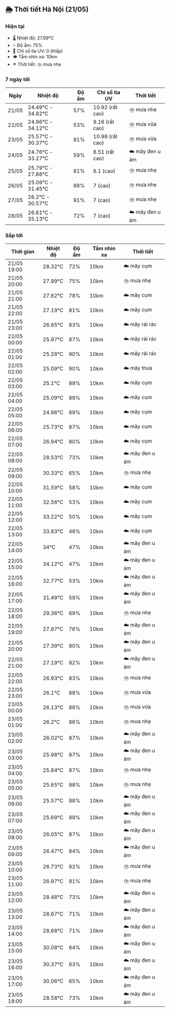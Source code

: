 ## 🌦️ Thời tiết Hà Nội (21/05)

### Hiện tại

- 🌡️ Nhiệt độ: 27.99℃
- 💦 Độ ẩm: 75%
- 🌟 Chỉ số tia UV: 0 (thấp)
- 👁️ Tầm nhìn xa: 10km
- ☂️ Thời tiết: ⛈️ mưa nhẹ

### 7 ngày tới

| Ngày | Nhiệt độ | Độ ẩm | Chỉ số tia UV | Thời tiết |
| --- | --- | --- | --- | --- |
| 21/05 | 24.49℃ - 34.82℃ | 57% | 10.92 (rất cao) | ⛈️ mưa nhẹ |
| 22/05 | 24.96℃ - 34.12℃ | 53% | 9.16 (rất cao) | ⛈️ mưa vừa |
| 23/05 | 25.57℃ - 30.37℃ | 81% | 10.98 (rất cao) | ⛈️ mưa vừa |
| 24/05 | 24.76℃ - 33.27℃ | 59% | 8.51 (rất cao) | ☁️ mây đen u ám |
| 25/05 | 25.79℃ - 27.88℃ | 81% | 6.1 (cao) | ⛈️ mưa nhẹ |
| 26/05 | 25.09℃ - 31.45℃ | 88% | 7 (cao) | ⛈️ mưa nhẹ |
| 27/05 | 26.2℃ - 30.57℃ | 91% | 7 (cao) | ⛈️ mưa nhẹ |
| 28/05 | 26.61℃ - 35.13℃ | 72% | 7 (cao) | ☁️ mây đen u ám |

### Sắp tới

| Thời gian | Nhiệt độ | Độ ẩm | Tầm nhìn xa | Thời tiết |
| --- | --- | --- | --- | --- |
| 21/05 19:00 | 28.32℃ | 72% | 10km | ☁️ mây cụm |
| 21/05 20:00 | 27.99℃ | 75% | 10km | ⛈️ mưa nhẹ |
| 21/05 21:00 | 27.62℃ | 78% | 10km | ☁️ mây cụm |
| 21/05 22:00 | 27.19℃ | 81% | 10km | ☁️ mây cụm |
| 21/05 23:00 | 26.65℃ | 83% | 10km | ☁️ mây rải rác |
| 22/05 00:00 | 25.97℃ | 87% | 10km | ☁️ mây rải rác |
| 22/05 01:00 | 25.28℃ | 90% | 10km | ☁️ mây rải rác |
| 22/05 02:00 | 25.09℃ | 90% | 10km | ☁️ mây thưa |
| 22/05 03:00 | 25.1℃ | 89% | 10km | ☁️ mây cụm |
| 22/05 04:00 | 25.09℃ | 89% | 10km | ☁️ mây cụm |
| 22/05 05:00 | 24.96℃ | 89% | 10km | ☁️ mây cụm |
| 22/05 06:00 | 25.73℃ | 87% | 10km | ☁️ mây cụm |
| 22/05 07:00 | 26.94℃ | 80% | 10km | ☁️ mây cụm |
| 22/05 08:00 | 28.53℃ | 73% | 10km | ☁️ mây đen u ám |
| 22/05 09:00 | 30.33℃ | 65% | 10km | ⛈️ mưa nhẹ |
| 22/05 10:00 | 31.59℃ | 58% | 10km | ☁️ mây cụm |
| 22/05 11:00 | 32.56℃ | 53% | 10km | ☁️ mây cụm |
| 22/05 12:00 | 33.22℃ | 50% | 10km | ☁️ mây cụm |
| 22/05 13:00 | 33.83℃ | 48% | 10km | ☁️ mây cụm |
| 22/05 14:00 | 34℃ | 47% | 10km | ☁️ mây đen u ám |
| 22/05 15:00 | 34.12℃ | 47% | 10km | ☁️ mây đen u ám |
| 22/05 16:00 | 32.77℃ | 53% | 10km | ☁️ mây đen u ám |
| 22/05 17:00 | 31.49℃ | 59% | 10km | ☁️ mây đen u ám |
| 22/05 18:00 | 29.36℃ | 69% | 10km | ⛈️ mưa nhẹ |
| 22/05 19:00 | 27.97℃ | 76% | 10km | ☁️ mây đen u ám |
| 22/05 20:00 | 27.39℃ | 80% | 10km | ☁️ mây đen u ám |
| 22/05 21:00 | 27.19℃ | 82% | 10km | ☁️ mây đen u ám |
| 22/05 22:00 | 26.93℃ | 83% | 10km | ⛈️ mưa nhẹ |
| 22/05 23:00 | 26.1℃ | 88% | 10km | ⛈️ mưa vừa |
| 23/05 00:00 | 26.13℃ | 88% | 10km | ⛈️ mưa vừa |
| 23/05 01:00 | 26.2℃ | 86% | 10km | ⛈️ mưa nhẹ |
| 23/05 02:00 | 26.02℃ | 87% | 10km | ☁️ mây đen u ám |
| 23/05 03:00 | 25.98℃ | 87% | 10km | ☁️ mây đen u ám |
| 23/05 04:00 | 25.84℃ | 87% | 10km | ⛈️ mưa nhẹ |
| 23/05 05:00 | 25.65℃ | 88% | 10km | ⛈️ mưa nhẹ |
| 23/05 06:00 | 25.57℃ | 88% | 10km | ☁️ mây đen u ám |
| 23/05 07:00 | 25.69℃ | 89% | 10km | ☁️ mây đen u ám |
| 23/05 08:00 | 26.05℃ | 87% | 10km | ☁️ mây đen u ám |
| 23/05 09:00 | 26.47℃ | 84% | 10km | ☁️ mây đen u ám |
| 23/05 10:00 | 26.73℃ | 82% | 10km | ⛈️ mưa nhẹ |
| 23/05 11:00 | 26.97℃ | 81% | 10km | ⛈️ mưa nhẹ |
| 23/05 12:00 | 28.48℃ | 73% | 10km | ☁️ mây đen u ám |
| 23/05 13:00 | 28.67℃ | 71% | 10km | ☁️ mây đen u ám |
| 23/05 14:00 | 28.68℃ | 71% | 10km | ☁️ mây đen u ám |
| 23/05 15:00 | 30.08℃ | 64% | 10km | ☁️ mây đen u ám |
| 23/05 16:00 | 30.37℃ | 63% | 10km | ☁️ mây đen u ám |
| 23/05 17:00 | 30.06℃ | 65% | 10km | ☁️ mây đen u ám |
| 23/05 18:00 | 28.58℃ | 73% | 10km | ☁️ mây đen u ám |
